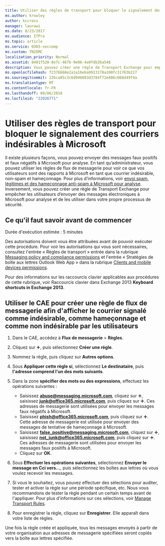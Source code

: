 ```yaml
---
title: Utiliser des règles de transport pour bloquer le signalement des courriers indésirables à Microsoft
ms.author: krowley
author: kccross
manager: laurawi
ms.date: 8/23/2017
ms.audience: ITPro
ms.topic: article
ms.service: O365-seccomp
ms.custom: TN2DMC
localization_priority: Normal
ms.assetid: 8401f520-8e7c-467b-9e06-4a9fdb2ba548
description: Vous pouvez créer une règle de Transport Exchange pour empêcher les utilisateurs d’envoyer des messages électroniques à Microsoft pour analyse et de les utiliser dans votre propre processus de sécurité
ms.openlocfilehash: f2376668e2a1a16eba9913178a100fc31763b227
ms.sourcegitcommit: 22bca85c3c6d946083d3784f72e886c068d49f4a
ms.translationtype: MT
ms.contentlocale: fr-FR
ms.lasthandoff: 08/06/2018
ms.locfileid: "22026771"
---
```

# <a name="use-mail-flow-rules-to-see-what-your-users-are-reporting-to-microsoft"></a>Utiliser des règles de transport pour bloquer le signalement des courriers indésirables à Microsoft

Il existe plusieurs façons, vous pouvez envoyer des messages faux positifs et faux négatifs à Microsoft pour analyse. En tant qu’administrateur, vous pouvez utiliser les règles de flux de messagerie pour voir ce que vos utilisateurs sont des rapports à Microsoft en tant que courrier indésirable, non-spam et hameçonnage. Pour plus d’informations, voir [envoi spam, légitimes et des hameçonnage anti-spam à Microsoft pour analyse](submit-spam-non-spam-and-phishing-scam-messages-to-microsoft-for-analysis.md). Inversement, vous pouvez créer une règle de Transport Exchange pour empêcher les utilisateurs d’envoyer des messages électroniques à Microsoft pour analyse et de les utiliser dans votre propre processus de sécurité.
  
## <a name="what-do-you-need-to-know-before-you-begin"></a>Ce qu'il faut savoir avant de commencer
<a name="sectionSection0"> </a>

Durée d'exécution estimée : 5 minutes
  
Des autorisations doivent vous être attribuées avant de pouvoir exécuter cette procédure. Pour voir les autorisations qui vous sont nécessaires, consultez l'entrée « Règles de transport » entrée dans la rubrique [Messaging policy and compliance permissions](http://technet.microsoft.com/library/ec4d3b9f-b85a-4cb9-95f5-6fc149c3899b.aspx) et l'entrée « Stratégies de boîte aux lettres Outlook Web App » dans la rubrique [Clients and mobile devices permissions](http://technet.microsoft.com/library/57eca42a-5a7f-4c65-89f0-7a84f2dbea19.aspx). 
  
Pour des informations sur les raccourcis clavier applicables aux procédures de cette rubrique, voir Raccourcis clavier dans Exchange 2013 **Keyboard shortcuts in Exchange 2013**.
  
## <a name="use-the-eac-to-create-a-mail-flow-rule-to-view-users-manual-junk-phishing-and-not-junk-reports"></a>Utiliser le CAE pour créer une règle de flux de messagerie afin d'afficher le courrier signalé comme indésirable, comme hameçonnage et comme non indésirable par les utilisateurs
<a name="sectionSection1"> </a>

1. Dans le CAE, accédez à **Flux de messagerie** \> **Règles**.
    
2. Cliquez sur ![Icône Ajouter](media/ITPro-EAC-AddIcon.png), puis sélectionnez **Créer une règle**.
    
3. Nommez la règle, puis cliquez sur **Autres options**.
    
4. Sous **Appliquer cette règle si**, sélectionnez **Le destinataire**, puis **l'adresse comprend l'un des mots suivants**.
    
5. Dans la zone **spécifier des mots ou des expressions**, effectuez les opérations suivantes : 
    - Saisissez **abuse@messaging.microsoft.com**, cliquez sur ![Icône Ajouter](media/ITPro-EAC-AddIcon.png), saisissez **junk@office365.microsoft.com**, puis cliquez sur ![Icône Ajouter](media/ITPro-EAC-AddIcon.png). Ces adresses de messagerie sont utilisées pour envoyer les messages faux négatifs à Microsoft.
    - Saisissez **phish@office365.microsoft.com**, puis cliquez sur ![Icône Ajouter](media/ITPro-EAC-AddIcon.png). Cette adresse de messagerie est utilisée pour envoyer des messages de tentative de hameçonnage à Microsoft.
    - Saisissez **false_positive@messaging.microsoft.com**, cliquez sur ![Icône Ajouter](media/ITPro-EAC-AddIcon.png), saisissez **not_junk@office365.microsoft.com**, puis cliquez sur ![Icône Ajouter](media/ITPro-EAC-AddIcon.png). Ces adresses de messagerie sont utilisées pour envoyer les messages faux positifs à Microsoft.
    - Cliquez sur **OK**.
    
6. Sous **Effectuer les opérations suivantes**, sélectionnez **Envoyer le message en Cci vers...**, puis sélectionnez les boîtes aux lettres où vous voulez recevoir les messages. 
    
7. Si vous le souhaitez, vous pouvez effectuer des sélections pour auditer, tester et activer la règle sur une période spécifique, etc. Nous vous recommandons de tester la règle pendant un certain temps avant de l'appliquer. Pour plus d'informations sur ces sélections, voir [Manage Transport Rules](http://technet.microsoft.com/library/e7a81372-b6d7-4d1f-bc9e-a845a7facac2.aspx). 
    
8. Pour enregistrer la règle, cliquez sur **Enregistrer**. Elle apparaît dans votre liste de règles. 
    
Une fois la règle créée et appliquée, tous les messages envoyés à partir de votre organisation aux adresses de messagerie spécifiées seront copiés vers la boîte aux lettres spécifiée.
  

